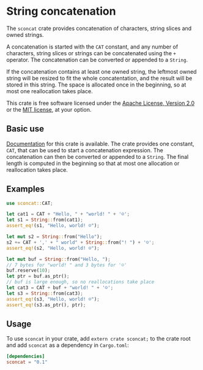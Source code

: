 # String concatenation

The `sconcat` crate provides concatenation of characters, string
slices and owned strings.

A concatenation is started with the `CAT` constant, and any number of
characters, string slices or strings can be concatenated using the `+`
operator. The concatenation can be converted or appended to a
`String`.

If the concatenation contains at least one owned string, the
leftmost owned string will be resized to fit the whole
concatentation, and the result will be stored in this string. The
space is allocated once in the beginning, so at most one
reallocation takes place.

This crate is free software licensed under the
[Apache License, Version 2.0][apache] or the [MIT license][mit], at
your option.

## Basic use

[Documentation][doc] for this crate is available. The crate provides
one constant, `CAT`, that can be used to start a concatenation
expression. The concatenation can then be converted or appended to a
`String`. The final length is computed in the beginning so that at
most one allocation or reallocation takes place.

## Examples

```rust
use sconcat::CAT;

let cat1 = CAT + "Hello, " + "world! " + '☺';
let s1 = String::from(cat1);
assert_eq!(s1, "Hello, world! ☺");

let mut s2 = String::from("Hello");
s2 += CAT + ',' + " world" + String::from("! ") + '☺';
assert_eq!(s2, "Hello, world! ☺");

let mut buf = String::from("Hello, ");
// 7 bytes for "world! " and 3 bytes for '☺'
buf.reserve(10);
let ptr = buf.as_ptr();
// buf is large enough, so no reallocations take place
let cat3 = CAT + buf + "world! " + '☺';
let s3 = String::from(cat3);
assert_eq!(s3, "Hello, world! ☺");
assert_eq!(s3.as_ptr(), ptr);
```

## Usage

To use `sconcat` in your crate, add `extern crate sconcat;` to the
crate root and add `sconcat` as a dependency in `Cargo.toml`:

```toml
[dependencies]
sconcat = "0.1"
```

[apache]: https://www.apache.org/licenses/LICENSE-2.0
[doc]:    https://docs.rs/sconcat/
[mit]:    https://opensource.org/licenses/MIT
